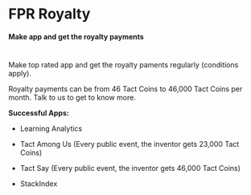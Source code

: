# FPR Royalty
#### Make app and get the royalty payments
#
Make top rated app and get the royalty paments regularly (conditions apply). 

Royalty payments can be from 46 Tact Coins to 46,000 Tact Coins per month. Talk to us to get to know more.

**Successful Apps:**

* Learning Analytics 

* Tact Among Us (Every public event, the inventor gets 23,000 Tact Coins)

* Tact Say (Every public event, the inventor gets 46,000 Tact Coins)

* StackIndex

